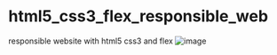 # html5_css3_flex_responsible_web
responsible website with html5 css3 and flex 
![image](https://user-images.githubusercontent.com/90620664/136686408-66be06e8-ecaa-4417-8f92-9041a800061d.png)
